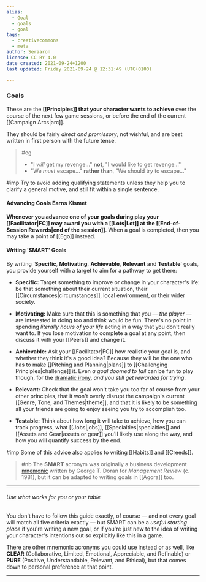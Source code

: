 ```yaml
---
alias:
  - Goal
  - goals
  - goal
tags:
  - creativecommons
  - meta
author: Seraaron
license: CC BY 4.0
date created: 2021-09-24+1200
last updated: Friday 2021-09-24 @ 12:31:49 (UTC+0100)

---
```


### Goals

These are the **[[Principles]] that your character wants to achieve** over the course of the next few game sessions, or before the end of the current [[Campaign Arcs|arc]].

They should be fairly _direct and promissory_, not wishful, and are best written in first person with the future tense.

> #eg
>
> -   "I _will_ get my revenge..." **not**, "I would like to get revenge..."
> -   "We _must_ escape..." **rather than**, "We should try to escape..."

#imp Try to avoid adding qualifying statements unless they help you to clarify a general motive, and still fit within a single sentence.

#### Advancing Goals Earns Kismet

**Whenever you advance one of your goals during play your [[Facilitator|FC]] may award you with a [[Lots|Lot]] at the [[End-of-Session Rewards|end of the session]]**. When a goal is completed, then you may take a point of [[Ego]] instead.


#### Writing 'SMART' Goals

By writing ‘**Specific**, **Motivating**, **Achievable**, **Relevant** and **Testable**’ goals, you provide yourself with a target to aim for a pathway to get there:

-   **Specific:** Target something to improve or change in your character's life: be that something about their current situation, their [[Circumstances|circumstances]], local environment, or their wider society.

-   **Motivating:** Make sure that this is something that you — _the player_ — are interested in doing too and think would be fun. There's no point in spending _literally hours of your life_ acting in a way that you don't really want to. If you lose motivation to complete a goal at any point, then discuss it with your [[Peers]] and change it.

-   **Achievable:** Ask your [[Facilitator|FC]] how realistic your goal is, and whether they think it's a good idea? Because they will be the one who has to make [[Pitching and Planning|plans]] to [[Challenging Principles|challenge]] it. Even _a goal doomed to fail_ can be fun to play though, for the [dramatic irony](https://en.wikipedia.org/wiki/Irony#Dramatic_irony), _and you still get rewarded for trying_.

-   **Relevant:** Check that the goal won't take you too far of course from your other principles, that it won't overly disrupt the campaign's current [[Genre, Tone, and Themes|theme]], and that it is likely to be something all your friends are going to enjoy seeing you try to accomplish too.

-   **Testable:** Think about how long it will take to achieve, how you can track progress, what [[Jobs|jobs]], [[Specialties|specialties]] and [[Assets and Gear|assets or gear]] you'll likely use along the way, and how you will quantify success by the end.

#imp Some of this advice also applies to writing [[Habits]] and [[Creeds]].

> #nb
> The **SMART** acronym was originally a business development [mnemonic](https://en.wikipedia.org/wiki/Mnemonic) written by George T. Doran for _Management Review_ (c. 1981), but it can be adapted to writing goals in [[Agora]] too.

---

###### Use what works for you or your table

You don't have to follow this guide exactly, of course — and not every goal will match all five criteria exactly — but SMART can be a _useful starting place_ if you're writing a new goal, or if you're just new to the idea of writing your character's intentions out so explicitly like this in a game.

There are other mnemonic acronyms you could use instead or as well, like **CLEAR** (Collaborative, Limited, Emotional, Appreciable, and Refinable) or **PURE** (Positive, Understandable, Relevant, and Ethical), but that comes down to personal preference at that point.

---
